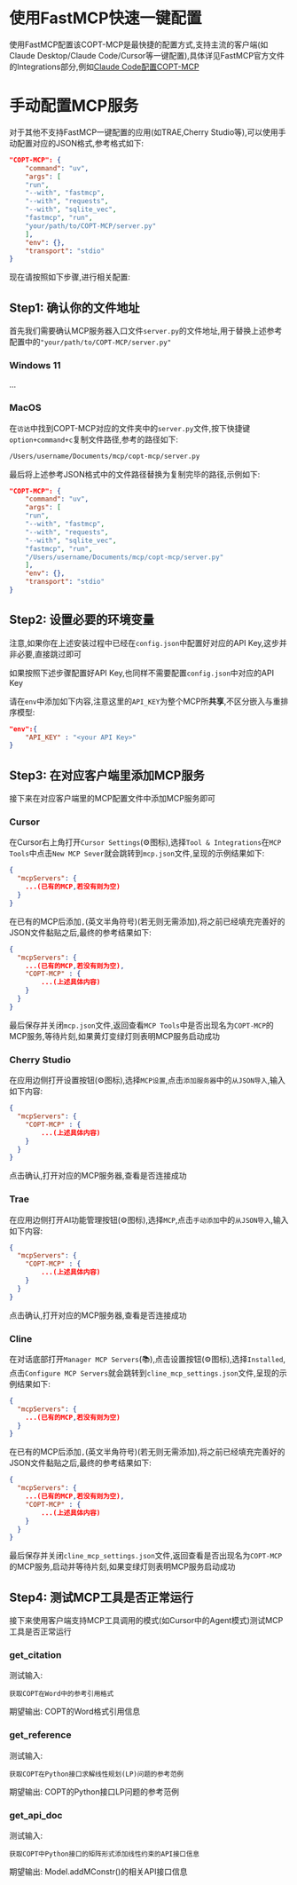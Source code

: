 # 使用FastMCP快速一键配置

使用FastMCP配置该COPT-MCP是最快捷的配置方式,支持主流的客户端(如Claude Desktop/Claude Code/Cursor等一键配置),具体详见FastMCP官方文件的Integrations部分,例如[Claude Code配置COPT-MCP](https://gofastmcp.com/integrations/claude-code)

# 手动配置MCP服务

对于其他不支持FastMCP一键配置的应用(如TRAE,Cherry Studio等),可以使用手动配置对应的JSON格式,参考格式如下:

```json
"COPT-MCP": {
    "command": "uv",
    "args": [
    "run",
    "--with", "fastmcp",
    "--with", "requests",
    "--with", "sqlite_vec",
    "fastmcp", "run", 
    "your/path/to/COPT-MCP/server.py"
    ],
    "env": {},
    "transport": "stdio"
}
```

现在请按照如下步骤,进行相关配置:

## Step1: 确认你的文件地址

首先我们需要确认MCP服务器入口文件`server.py`的文件地址,用于替换上述参考配置中的`"your/path/to/COPT-MCP/server.py"`

### Windows 11

...

### MacOS

在`访达`中找到COPT-MCP对应的文件夹中的`server.py`文件,按下快捷键`option+command+c`复制文件路径,参考的路径如下:

```bash
/Users/username/Documents/mcp/copt-mcp/server.py
```

最后将上述参考JSON格式中的文件路径替换为复制完毕的路径,示例如下:

```json
"COPT-MCP": {
    "command": "uv",
    "args": [
    "run",
    "--with", "fastmcp",
    "--with", "requests",
    "--with", "sqlite_vec",
    "fastmcp", "run", 
    "/Users/username/Documents/mcp/copt-mcp/server.py"
    ],
    "env": {},
    "transport": "stdio"
}
```

## Step2: 设置必要的环境变量

注意,如果你在上述安装过程中已经在`config.json`中配置好对应的API Key,这步并非必要,直接跳过即可

如果按照下述步骤配置好API Key,也同样不需要配置`config.json`中对应的API Key

请在`env`中添加如下内容,注意这里的`API_KEY`为整个MCP所**共享**,不区分嵌入与重排序模型:

```json
"env":{
    "API_KEY" : "<your API Key>"
}
```

## Step3: 在对应客户端里添加MCP服务

接下来在对应客户端里的MCP配置文件中添加MCP服务即可

### Cursor

在Cursor右上角打开`Cursor Settings`(⚙图标),选择`Tool & Integrations`在`MCP Tools`中点击`New MCP Sever`就会跳转到`mcp.json`文件,呈现的示例结果如下:

```json
{
  "mcpServers": {
    ...(已有的MCP,若没有则为空)
  }
}
```

在已有的MCP后添加`,`(英文半角符号)(若无则无需添加),将之前已经填充完善好的JSON文件黏贴之后,最终的参考结果如下:

```json
{
  "mcpServers": {
    ...(已有的MCP,若没有则为空),
    "COPT-MCP" : {
        ...(上述具体内容)
    }
  }
}
```

最后保存并关闭`mcp.json`文件,返回查看`MCP Tools`中是否出现名为`COPT-MCP`的MCP服务,等待片刻,如果黄灯变绿灯则表明MCP服务启动成功

### Cherry Studio

在应用边侧打开设置按钮(⚙图标),选择`MCP设置`,点击`添加服务器`中的`从JSON导入`,输入如下内容:

```json
{
  "mcpServers": {
    "COPT-MCP" : {
        ...(上述具体内容)
    }
  }
}
```

点击确认,打开对应的MCP服务器,查看是否连接成功

### Trae

在应用边侧打开AI功能管理按钮(⚙图标),选择`MCP`,点击`手动添加`中的`从JSON导入`,输入如下内容:

```json
{
  "mcpServers": {
    "COPT-MCP" : {
        ...(上述具体内容)
    }
  }
}
```

点击确认,打开对应的MCP服务器,查看是否连接成功

### Cline

在对话底部打开`Manager MCP Servers`(📚),点击设置按钮(⚙图标),选择`Installed`,点击`Configure MCP Servers`就会跳转到`cline_mcp_settings.json`文件,呈现的示例结果如下:

```json
{
  "mcpServers": {
    ...(已有的MCP,若没有则为空)
  }
}
```

在已有的MCP后添加`,`(英文半角符号)(若无则无需添加),将之前已经填充完善好的JSON文件黏贴之后,最终的参考结果如下:

```json
{
  "mcpServers": {
    ...(已有的MCP,若没有则为空),
    "COPT-MCP" : {
        ...(上述具体内容)
    }
  }
}
```

最后保存并关闭`cline_mcp_settings.json`文件,返回查看是否出现名为`COPT-MCP`的MCP服务,启动并等待片刻,如果变绿灯则表明MCP服务启动成功

## Step4: 测试MCP工具是否正常运行

接下来使用客户端支持MCP工具调用的模式(如Cursor中的Agent模式)测试MCP工具是否正常运行

### get_citation

测试输入: 

```
获取COPT在Word中的参考引用格式
```

期望输出: COPT的Word格式引用信息

### get_reference

测试输入: 

```
获取COPT在Python接口求解线性规划(LP)问题的参考范例
```

期望输出: COPT的Python接口LP问题的参考范例

### get_api_doc

测试输入: 

```
获取COPT中Python接口的矩阵形式添加线性约束的API接口信息
```

期望输出: Model.addMConstr()的相关API接口信息








